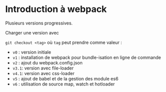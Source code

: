 Introduction à webpack
======================

Plusieurs versions progressives.

Charger une version avec

```git checkout <tag>```
où `tag` peut prendre comme valeur :
* `v0` : version initiale
* `v1` : installation de webpack pour bundle-isation en ligne de commande
* `v2` : ajout du webpack.config.json
* `v3.1`: version avec file-loader
* `v4.1`: version avec css-loader
* `v5` : ajout de babel et de la gestion des module es6
* `v6` : utilisation de source map, watch et hotloader
